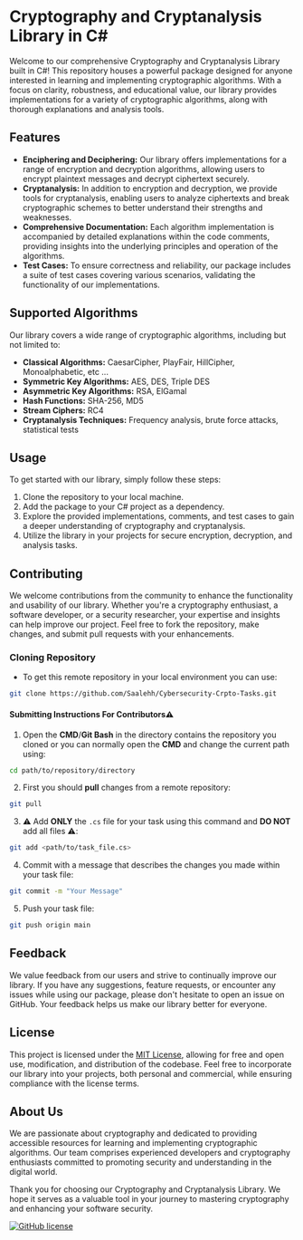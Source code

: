 # Cryptography and Cryptanalysis Library in C#

Welcome to our comprehensive Cryptography and Cryptanalysis Library built in C#! This repository houses a powerful package designed for anyone interested in learning and implementing cryptographic algorithms. With a focus on clarity, robustness, and educational value, our library provides implementations for a variety of cryptographic algorithms, along with thorough explanations and analysis tools.

## Features

- **Enciphering and Deciphering:** Our library offers implementations for a range of encryption and decryption algorithms, allowing users to encrypt plaintext messages and decrypt ciphertext securely.
- **Cryptanalysis:** In addition to encryption and decryption, we provide tools for cryptanalysis, enabling users to analyze ciphertexts and break cryptographic schemes to better understand their strengths and weaknesses.
- **Comprehensive Documentation:** Each algorithm implementation is accompanied by detailed explanations within the code comments, providing insights into the underlying principles and operation of the algorithms.
- **Test Cases:** To ensure correctness and reliability, our package includes a suite of test cases covering various scenarios, validating the functionality of our implementations.

## Supported Algorithms

Our library covers a wide range of cryptographic algorithms, including but not limited to:

- **Classical Algorithms:** CaesarCipher, PlayFair, HillCipher, Monoalphabetic, etc ...
- **Symmetric Key Algorithms:** AES, DES, Triple DES
- **Asymmetric Key Algorithms:** RSA, ElGamal
- **Hash Functions:** SHA-256, MD5
- **Stream Ciphers:** RC4
- **Cryptanalysis Techniques:** Frequency analysis, brute force attacks, statistical tests

## Usage

To get started with our library, simply follow these steps:

1. Clone the repository to your local machine.
2. Add the package to your C# project as a dependency.
3. Explore the provided implementations, comments, and test cases to gain a deeper understanding of cryptography and cryptanalysis.
4. Utilize the library in your projects for secure encryption, decryption, and analysis tasks.

## Contributing

We welcome contributions from the community to enhance the functionality and usability of our library. Whether you're a cryptography enthusiast, a software developer, or a security researcher, your expertise and insights can help improve our project. Feel free to fork the repository, make changes, and submit pull requests with your enhancements.

### Cloning Repository
- To get this remote repository in your local environment you can use:
```bash
git clone https://github.com/Saalehh/Cybersecurity-Crpto-Tasks.git
```
#### Submitting Instructions For Contributors⚠️

1. Open the **CMD**/**Git Bash** in the directory contains the repository you cloned or you can normally open the **CMD** and change the current path using:
```bash
cd path/to/repository/directory
```
2. First you should **pull** changes from a remote repository:
```bash
git pull
```
3. ⚠️ Add **ONLY** the `.cs` file for your task using this command and **DO NOT** add all files ⚠️:
```bash
git add <path/to/task_file.cs>
```
4. Commit with a message that describes the changes you made within your task file:
```bash
git commit -m "Your Message"
```
5. Push your task file:
```bash
git push origin main
```

## Feedback

We value feedback from our users and strive to continually improve our library. If you have any suggestions, feature requests, or encounter any issues while using our package, please don't hesitate to open an issue on GitHub. Your feedback helps us make our library better for everyone.

## License

This project is licensed under the [MIT License](LICENSE), allowing for free and open use, modification, and distribution of the codebase. Feel free to incorporate our library into your projects, both personal and commercial, while ensuring compliance with the license terms.

## About Us

We are passionate about cryptography and dedicated to providing accessible resources for learning and implementing cryptographic algorithms. Our team comprises experienced developers and cryptography enthusiasts committed to promoting security and understanding in the digital world.

Thank you for choosing our Cryptography and Cryptanalysis Library. We hope it serves as a valuable tool in your journey to mastering cryptography and enhancing your software security.


[![GitHub license](https://img.shields.io/github/license/Saalehh/Cybersecurity-Crpto-Tasks)](https://github.com/Saalehh/Cybersecurity-Crpto-Tasks/blob/master/LICENSE)

